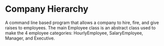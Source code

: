 # Company Hierarchy

A command line based program that allows a company to hire, fire, and 
give raises to employees. The main Employee class is an abstract class 
used to make the 4 employee categories: HourlyEmployee, SalaryEmployee,
Manager, and Executive.
